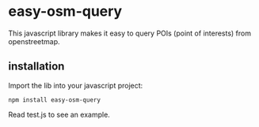 # easy-osm-query

This javascript library makes it easy to query POIs (point of interests) from openstreetmap.

## installation

Import the lib into your javascript project:

```
npm install easy-osm-query
```

Read test.js to see an example.
